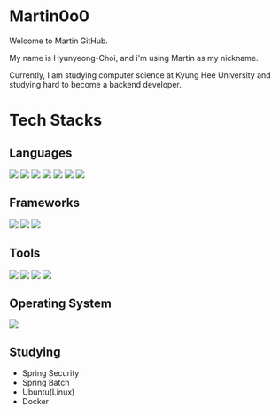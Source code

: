 # Martin0o0

Welcome to Martin GitHub.

My name is Hyunyeong-Choi, and i'm using Martin as my nickname.

Currently, I am studying computer science at Kyung Hee University and studying hard to become a backend developer.


# Tech Stacks

## Languages

<img src="https://img.shields.io/badge/-C%2FC%2B%2B-brightgreen"/> <img src="https://img.shields.io/badge/-Java-red"/>
<img src="https://img.shields.io/badge/-Python-blue"/>
<img src="https://img.shields.io/badge/-HTML-lightgrey"/>
<img src="https://img.shields.io/badge/-CSS-orange"/>
<img src="https://img.shields.io/badge/-JS(ES5)-yellow"/>
<img src="https://img.shields.io/badge/-SQL-yellowgreen"/>


## Frameworks

<img src="https://img.shields.io/badge/-Spring%20Boot-green"/> <img src="https://img.shields.io/badge/-JPA-lightgrey"/>
<img src="https://img.shields.io/badge/-Spring%20Security-green"/>


## Tools

<img src="https://img.shields.io/badge/-VS%20Code-blue"/> <img src="https://img.shields.io/badge/-IntelliJ-red"/>
<img src="https://img.shields.io/badge/-Xcode-black"/>
<img src="https://img.shields.io/badge/-MySQL-orange"/>

## Operating System

<img src="https://img.shields.io/badge/-MacOS(MacBook pro 14)-black"/>

    

## Studying
 - Spring Security
 - Spring Batch
 - Ubuntu(Linux)
 - Docker
 

